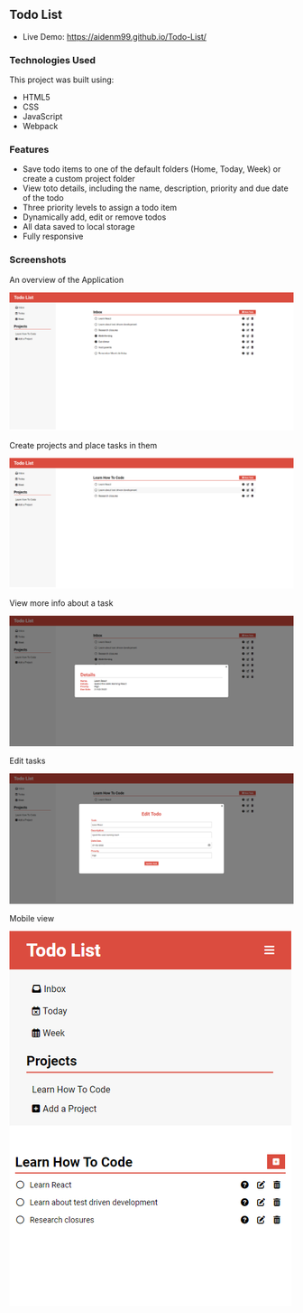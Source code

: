 ## Todo List
- Live Demo: https://aidenm99.github.io/Todo-List/

### Technologies Used
This project was built using:
- HTML5
- CSS
- JavaScript
- Webpack

### Features
- Save todo items to one of the default folders (Home, Today, Week) or create a custom project folder
- View toto details, including the name, description, priority and due date of the todo
- Three priority levels to assign a todo item
- Dynamically add, edit or remove todos
- All data saved to local storage
- Fully responsive

### Screenshots
An overview of the Application

![](./images/inbox.png)

Create projects and place tasks in them

![](./images/project.png)

View more info about a task

![](./images/desc.png)

Edit tasks

![](./images/edit.png)

Mobile view

![](./images/mobile.png)
